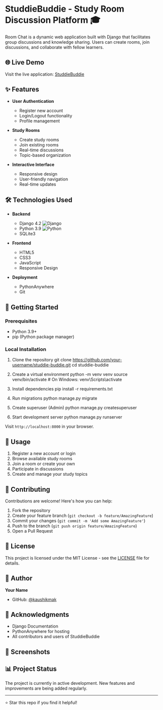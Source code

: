 # StuddieBuddie - Study Room Discussion Platform 🎓

Room Chat is a dynamic web application built with Django that facilitates group discussions and knowledge sharing. Users can create rooms, join discussions, and collaborate with fellow learners.

## 🌐 Live Demo
Visit the live application: [StuddieBuddie](https://kaushikmak.pythonanywhere.com/)

## ✨ Features

- **User Authentication**
  - Register new account
  - Login/Logout functionality
  - Profile management

- **Study Rooms**
  - Create study rooms
  - Join existing rooms
  - Real-time discussions
  - Topic-based organization

- **Interactive Interface**
  - Responsive design
  - User-friendly navigation
  - Real-time updates

## 🛠️ Technologies Used

- **Backend**
  - Django 4.2 ![Django](https://img.shields.io/badge/django-4.2-green.svg)
  - Python 3.9 ![Python](https://img.shields.io/badge/python-3.9-blue.svg)
  - SQLite3

- **Frontend**
  - HTML5
  - CSS3
  - JavaScript
  - Responsive Design

- **Deployment**
  - PythonAnywhere
  - Git

## 🚀 Getting Started

### Prerequisites
- Python 3.9+
- pip (Python package manager)

### Local Installation

1. Clone the repository
git clone https://github.com/your-username/studdie-buddie.git
cd studdie-buddie

2. Create a virtual environment
python -m venv venv
source venv/bin/activate # On Windows: venv\Scripts\activate

3. Install dependencies
pip install -r requirements.txt

4. Run migrations
python manage.py migrate

5. Create superuser (Admin)
python manage.py createsuperuser

6. Start development server
python manage.py runserver


Visit `http://localhost:8000` in your browser.

## 📝 Usage

1. Register a new account or login
2. Browse available study rooms
3. Join a room or create your own
4. Participate in discussions
5. Create and manage your study topics

## 🤝 Contributing

Contributions are welcome! Here's how you can help:

1. Fork the repository
2. Create your feature branch (`git checkout -b feature/AmazingFeature`)
3. Commit your changes (`git commit -m 'Add some AmazingFeature'`)
4. Push to the branch (`git push origin feature/AmazingFeature`)
5. Open a Pull Request

## 📜 License

This project is licensed under the MIT License - see the [LICENSE](LICENSE) file for details.

## 👤 Author

**Your Name**
- GitHub: [@kaushikmak](https://github.com/Kaushikmak)


## 🙏 Acknowledgments

- Django Documentation
- PythonAnywhere for hosting
- All contributors and users of StuddieBuddie

## 📸 Screenshots



## 📊 Project Status

The project is currently in active development. New features and improvements are being added regularly.

---
⭐️ Star this repo if you find it helpful!

